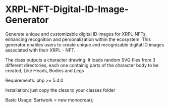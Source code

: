 # XRPL-NFT-Digital-ID-Image-Generator
Generate unique and customizable digital ID images for XRPL-NFTs, enhancing recognition and personalization within the ecosystem.  This generator enables users to create unique and recognizable digital ID images associated with their XRPL - NFT.

The class outputs a character drawing. It loads random SVG files from 3 different directories, each one containig parts of the character body to be created, Like Heads, Bodies and Legs

Requirements: php >= 5.4.0

Installation: just copy the class to your classes folder

Basic Usage: $artwork = new monocrea();
